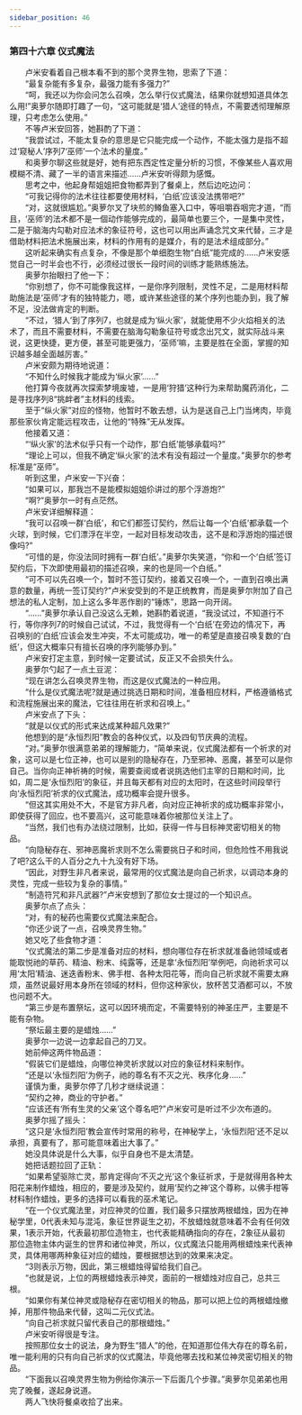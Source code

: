 ```yaml
---
sidebar_position: 46
---
```

### 第四十六章 仪式魔法  


　　卢米安看着自己根本看不到的那个灵界生物，思索了下道：  
　　“最复杂能有多复杂，最强力能有多强力?”  
　　“呵，我还以为你会问怎么召唤，怎么举行仪式魔法，结果你就想知道具体怎么用!”奥萝尔随即打趣了一句，“这可能就是‘猎人’途径的特点，不需要透彻理解原理，只考虑怎么使用。”  
　　不等卢米安回答，她斟酌了下道：  
　　“我尝试过，不能太复杂的意思是它只能完成一个动作，不能太强力是指不超过‘窥秘人’序列7‘巫师’一个法术的量度。”  
　　和奥萝尔聊这些就是好，她有把东西定性定量分析的习惯，不像某些人喜欢用模糊不清、藏了一半的语言来描述……卢米安听得颇为感慨。  
　　思考之中，他起身帮姐姐把食物都弄到了餐桌上，然后边吃边问：  
　　“可我记得你的法术往往都要使用材料，‘白纸’应该没法携带吧?”  
　　“对，这就很尴尬。”奥萝尔叉了块煎的鳟鱼塞入口中，等咀嚼吞咽完才道，“而且，‘巫师’的法术都不是一個动作能够完成的，最简单也要三个，一是集中灵性，二是于脑海内勾勒对应法术的象征符号，这也可以用出声诵念咒文来代替，三才是借助材料把法术施展出来，材料的作用有的是媒介，有的是法术组成部分。”  
　　这听起来确实有点复杂，不像是那个单细胞生物“白纸”能完成的……卢米安感觉自己一时半会也不行，必须经过很长一段时间的训练才能熟练施法。  
　　奥萝尔抬眼扫了他一下：  
　　“你别想了，你不可能像我这样，一是你序列限制，灵性不足，二是用材料帮助施法是‘巫师’才有的独特能力，嗯，或许某些途径的某个序列也能办到，我了解不足，没法做肯定的判断。  
　　“不过，‘猎人’到了序列7，也就是成为‘纵火家’，就能使用不少火焰相关的法术了，而且不需要材料，不需要在脑海勾勒象征符号或念出咒文，就实际战斗来说，这更快捷，更方便，甚至可能更强力，‘巫师’嘛，主要是胜在全面，掌握的知识越多越全面越厉害。”  
　　卢米安颇为期待地说道：  
　　“不知什么时候我才能成为‘纵火家’……”  
　　他打算今夜就再次探索梦境废墟，一是用‘狩猎’这种行为来帮助魔药消化，二是寻找序列8“挑衅者”主材料的线索。  
　　至于“纵火家”对应的怪物，他暂时不敢去想，认为是送自己上门当烤肉，毕竟那些家伙肯定能远程攻击，让他的“特殊”无从发挥。  
　　他接着又道：  
　　“‘纵火家’的法术似乎只有一个动作，那‘白纸’能够承载吗?”  
　　“理论上可以，但我不确定‘纵火家’的法术有没有超过一个量度。”奥萝尔的参考标准是“巫师”。  
　　听到这里，卢米安一下兴奋：  
　　“如果可以，那我岂不是能模拟姐姐伱讲过的那个浮游炮?”  
　　“啊?”奥萝尔一时有点茫然。  
　　卢米安详细解释道：  
　　“我可以召唤一群‘白纸’，和它们都签订契约，然后让每一个‘白纸’都承载一个火球，到时候，它们漂浮在半空，一起对目标发动攻击，这不是和浮游炮的描述很像吗?”  
　　“可惜的是，你没法同时拥有一群‘白纸’。”奥萝尔失笑道，“你和一个‘白纸’签订契约后，下次即使用最初的描述召唤，来的也是同一个白纸。”  
　　“可不可以先召唤一个，暂时不签订契约，接着又召唤一个，一直到召唤出满意的数量，再统一签订契约?”卢米安受到的不是正统教育，而是奥萝尔附加了自己想法的私人定制，加上这么多年恶作剧的“锤炼”，思路一向开阔。  
　　“……”奥萝尔承认自己没这么无赖，她斟酌着说道，“我没试过，不知道行不行，等你序列7的时候自己试试，不过，我觉得有一个‘白纸’在旁边的情况下，再召唤别的‘白纸’应该会发生冲突，不太可能成功，唯一的希望是直接召唤复数的‘白纸’，但这大概率只有擅长召唤的序列能够办到。”  
　　卢米安打定主意，到时候一定要试试，反正又不会损失什么。  
　　奥萝尔勺起了一点土豆泥：  
　　“现在讲怎么召唤灵界生物，而这是仪式魔法的一种应用。  
　　“什么是仪式魔法呢?就是通过挑选日期和时间，准备相应材料，严格遵循格式和流程施展出来的魔法，它往往用在祈求和召唤上。”  
　　卢米安点了下头：  
　　“就是以仪式的形式来达成某种超凡效果?”  
　　他想到的是“永恒烈阳”教会的各种仪式，以及四旬节庆典的流程。  
　　“对。”奥萝尔很满意弟弟的理解能力，“简单来说，仪式魔法都有一个祈求的对象，这可以是七位正神，也可以是别的隐秘存在，乃至邪神、恶魔，甚至可以是你自己。当你向正神祈祷的时候，需要查阅或者说挑选他们主宰的日期和时间，比如，周二是‘永恒烈阳’的象征，并且每天都有对应的太阳时，在这些时间段举行向‘永恒烈阳’祈求的仪式魔法，成功概率会提升很多。  
　　“但这其实用处不大，不是官方非凡者，向对应正神祈求的成功概率非常小，即使获得了回应，也不要高兴，这可能意味着你被那位关注上了。  
　　“当然，我们也有办法绕过限制，比如，获得一件与目标神灵密切相关的物品。  
　　“向隐秘存在、邪神恶魔祈求则不怎么需要挑日子和时间，但危险性不用我说了吧?这么干的人百分之九十九没有好下场。  
　　“因此，对野生非凡者来说，最常用的仪式魔法是向自己祈求，以调动本身的灵性，完成一些较为复杂的事情。”  
　　“制造符咒和非凡武器?”卢米安想到了那位女士提过的一个知识点。  
　　奥萝尔点了点头：  
　　“对，有的秘药也需要仪式魔法来配合。  
　　“你还少说了一点，召唤灵界生物。”  
　　她又吃了些食物才道：  
　　“仪式魔法的第二步是准备对应的材料，想向哪位存在祈求就准备祂领域或者能取悦祂的草药、精油、粉末、纯露等，还是拿‘永恒烈阳’举例吧，向祂祈求可以用‘太阳’精油、迷迭香粉末、佛手柑、各种太阳花等，而向自己祈求就不需要太麻烦，虽然说最好用本身所在领域的材料，但你这种家伙，放杯苦艾酒都可以，不放也问题不大。  
　　“第三步是布置祭坛，这可以因环境而定，不需要特别的神圣庄严，主要是不能有杂物。  
　　“祭坛最主要的是蜡烛……”  
　　奥萝尔一边说一边拿起自己的刀叉。  
　　她前伸这两件物品道：  
　　“假装它们是蜡烛，向哪位神灵祈求就以对应的象征材料来制作。  
　　“还是以‘永恒烈阳’为例子，祂的尊名有不灭之光、秩序化身……”  
　　谨慎为重，奥萝尔停了几秒才继续说道：  
　　“契约之神，商业的守护者。”  
　　“应该还有‘所有生灵的父亲’这个尊名吧?”卢米安可是听过不少次布道的。  
　　奥萝尔摇了摇头：  
　　“这只是‘永恒烈阳’教会宣传时常用的称号，在神秘学上，‘永恒烈阳’还不足以承担，真要有了，那可能意味着出大事了。”  
　　她没具体说是什么大事，似乎自身也不是太清楚。  
　　她把话题拉回了正轨：  
　　“如果希望驱除亡灵，那肯定得向‘不灭之光’这个象征祈求，于是就得用各种太阳花来制作蜡烛，相应的，要是涉及契约，就用‘契约之神’这个尊称，以佛手柑等材料制作蜡烛，更多的选择可以看我的巫术笔记。  
　　“在一个仪式魔法里，对应神灵的位置，我们最多只摆放两根蜡烛，因为在神秘学里，0代表未知与混沌，象征世界诞生之初，不放蜡烛就意味着不会有任何效果，1表示开始，代表最初那位造物主，也代表能精确指向的存在，2象征从最初那位造物主体内诞生的世界和诸位神灵，所以，仪式魔法只能用两根蜡烛来代表神灵，具体用哪两种象征对应的蜡烛，要根据想达到的效果来决定。  
　　“3则表示万物，因此，第三根蜡烛得留给我们自己。  
　　“也就是说，上位的两根蜡烛表示神灵，面前的一根蜡烛对应自己，总共三根。  
　　“如果你有某位神灵或隐秘存在密切相关的物品，那可以把上位的两根蜡烛撤掉，用那件物品来代替，这叫二元仪式法。  
　　“向自己祈求就只留代表自己的那根蜡烛。”  
　　卢米安听得很是专注。  
　　按照那位女士的说法，身为野生“猎人”的他，在知道那位伟大存在的尊名前，唯一能利用的只有向自己祈求的仪式魔法，毕竟他哪去找和某位神灵密切相关的物品。  
　　“下面我以召唤灵界生物为例给你演示一下后面几个步骤。”奥萝尔见弟弟也用完了晚餐，遂起身说道。  
　　两人飞快将餐桌收拾了出来。  
